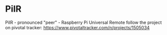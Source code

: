 # PiIR
PiIR - pronounced "peer" - Raspberry Pi Universal Remote
follow the project on pivotal tracker: https://www.pivotaltracker.com/n/projects/1505034 

